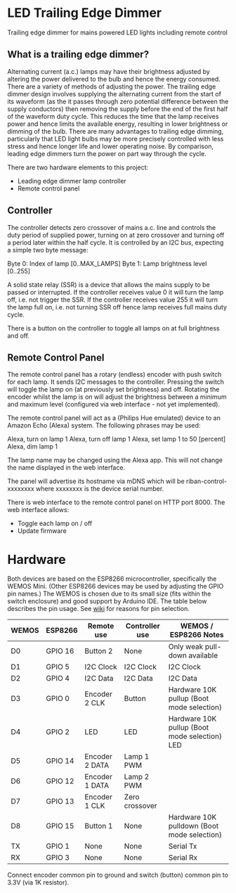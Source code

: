 # LED Trailing Edge Dimmer
Trailing edge dimmer for mains powered LED lights including remote control

## What is a trailing edge dimmer?
Alternating current (a.c.) lamps may have their brightness adjusted by altering the power delivered to the bulb and hence the energy consumed. There are a variety of methods of adjusting the power. The trailing edge dimmer design involves supplying the alternating current from the start of its waveform (as the it passes through zero potential difference between the supply conductors) then removing the supply before the end of the first half of the waveform duty cycle. This reduces the time that the lamp receives power and hence limits the available energy, resulting in lower brightness or dimming of the bulb. There are many advantages to trailing edge dimming, particularly that LED light bulbs may be more precisely controlled with less stress and hence longer life and lower operating noise. By comparison, leading edge dimmers turn the power on part way through the cycle.

There are two hardware elements to this project:

- Leading edge dimmer lamp controller
- Remote control panel

## Controller
The controller detects zero crossover of mains a.c. line and controls the duty period of supplied power, turning on at zero crossover and turning off a period later within the half cycle. It is controlled by an I2C bus, expecting a simple two byte message:

  Byte 0: Index of lamp [0..MAX_LAMPS]
  Byte 1: Lamp brightness level [0..255]

A solid state relay (SSR) is a device that allows the mains supply to be passed or interrupted. If the controller receives value 0 it will turn the lamp off, i.e. not trigger the SSR. If the controller receives value 255 it will turn the lamp full on, i.e. not turning SSR off hence lamp receives full mains duty cycle.

There is a button on the controller to toggle all lamps on at full brightness and off.

## Remote Control Panel
The remote control panel has a rotary (endless) encoder with push switch for each lamp. It sends I2C messages to the controller. Pressing the switch will toggle the lamp on (at previously set brightness) and off. Rotating the encoder whilst the lamp is on will adjust the brightness between a minimum and maximum level (configured via web interface - not yet implemented).

The remote control panel will act as a (Philips Hue emulated) device to an Amazon Echo (Alexa) system. The following phrases may be used:

  Alexa, turn on lamp 1
  Alexa, turn off lamp 1
  Alexa, set lamp 1 to 50 [percent]
  Alexa, dim lamp 1
  
The lamp name may be changed using the Alexa app. This will not change the name displayed in the web interface.

The panel will advertise its hostname via mDNS which will be riban-control-xxxxxxxx where xxxxxxxx is the device serial number.

There is web interface to the remote control panel on HTTP port 8000. The web interface allows:

- Toggle each lamp on / off
- Update firmware

# Hardware

Both devices are based on the ESP8266 microcontroller, specifically the WEMOS Mini. (Other ESP8266 devices may be used by adjusting the GPIO pin names.) The WEMOS is chosen due to its small size (fits within the switch enclosure) and good support by Arduino IDE. The table below describes the pin usage. See [wiki](https://github.com/riban-bw/LED-Trailing-Edge-Dimmer/wiki/ESP8266-Pin-Selection) for reasons for pin selection.

| WEMOS | ESP8266 | Remote use     | Controller use | WEMOS / ESP8266 Notes |
| ----- | ------- | -------------- | -------------- | --------------------- |
|   D0  | GPIO 16 | Button 2       | None           | Only weak pull-down available |
|   D1  | GPIO 5  | I2C Clock      | I2C Clock      | I2C Clock |
|   D2  | GPIO 4  | I2C Data       | I2C Data       | I2C Data |
|   D3  | GPIO 0  | Encoder 2 CLK  | Button         | Hardware 10K pullup (Boot mode selection) |
|   D4  | GPIO 2  | LED            | LED            | Hardware 10K pullup (Boot mode selection) LED|
|   D5  | GPIO 14 | Encoder 2 DATA | Lamp 1 PWM     | |
|   D6  | GPIO 12 | Encoder 1 DATA | Lamp 2 PWM     | |
|   D7  | GPIO 13 | Encoder 1 CLK  | Zero crossover | |
|   D8  | GPIO 15 | Button 1       | None           | Hardware 10K pulldown (Boot mode selection) |
|   TX  | GPIO 1  | None           | None           | Serial Tx |
|   RX  | GPIO 3  | None           | None           | Serial Rx |

Connect encoder common pin to ground and switch (button) common pin to 3.3V (via 1K resistor).
